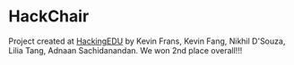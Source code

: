 # HackChair
Project created at [HackingEDU](http://hackingedu.co) by Kevin Frans, Kevin Fang, Nikhil D'Souza, Lilia Tang, Adnaan Sachidanandan. We won 2nd place overall!!!
